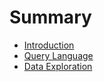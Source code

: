 # Summary

* [Introduction](README.md)
* [Query Language](query-language.md)
* [Data Exploration](data-exploration.md)


